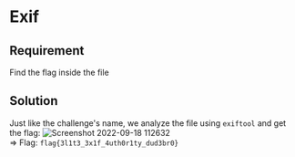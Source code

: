 # Exif
## Requirement
Find the flag inside the file
## Solution
Just like the challenge's name, we analyze the file using `exiftool` and get the flag:
![Screenshot 2022-09-18 112632](https://user-images.githubusercontent.com/89294020/190885716-8b9eba8e-5965-46e8-904a-351277b3437b.png)  
=> Flag: `flag{3l1t3_3x1f_4uth0r1ty_dud3br0}` 

